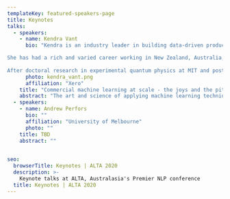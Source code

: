 ```yaml
---
templateKey: featured-speakers-page
title: Keynotes
talks:
  - speakers:
    - name: Kendra Vant
      bio: "Kendra is an industry leader in building data-driven products by harnessing emerging artificial intelligence and machine learning techniques to solve problems for businesses and industry globally.

She has had a rich and varied career working in New Zealand, Australia, the US and Malaysia, leading data and engineering teams at companies including SEEK, Telstra, Deloitte and now Xero. At Xero, she heads a globally distributed team of developers, machine learning specialists and data practitioners using emerging practices and technologies to make data work harder for small businesses and their advisors.  
 
After doctoral research in experimental quantum physics at MIT and postdoctoral work in applied quantum computing at Los Alamos National Laboratory, Kendra worked in bespoke software development and then in generating business insights from data before focusing on applying machine learning to create personalised experiences in an increasingly connected and digital world. She gets her greatest satisfaction from working with smart people to solve difficult problems that have a positive impact on the world."
      photo: kendra_vant.png
      affiliation: "Xero"
    title: "Commercial machine learning at scale - the joys and the pitfalls"
    abstract: "The art and science of applying machine learning techniques inside a for profit company is a world away from pursuing algorithm improvement and fundamental in a research setting. I will talk about the end to end process of building smart products within a SaaS company today."
  - speakers:
    - name: Andrew Perfors
      bio: ""
      affiliation: "University of Melbourne"
      photo: ""
    title: TBD
    abstract: ""
  

seo:
  browserTitle: Keynotes | ALTA 2020
  description: >-
    Keynote talks at ALTA, Australasia's Premier NLP conference
  title: Keynotes | ALTA 2020
---
```


